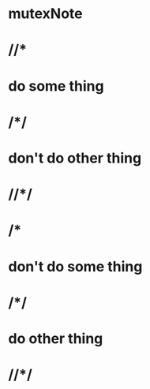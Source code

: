 # mutexNote
# //*
#        do some thing
# /*/
#        don't do other thing
# //*/


# /*
#        don't do some thing
# /*/
#        do other thing
# //*/
